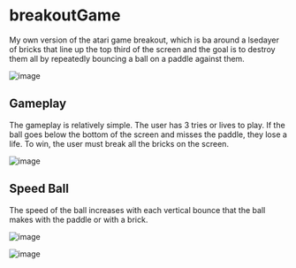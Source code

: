 # breakoutGame
My own version of the atari game breakout, which is ba around a lsedayer of bricks that line up the top third of the screen and the goal is to destroy them all by repeatedly bouncing a ball on a paddle against them.

![image](https://github.com/AgustinCamposRC/breakoutGame/assets/130417572/215685bc-6a62-420b-b6e1-70d2e6623dbe)


## Gameplay

The gameplay is relatively simple. The user has 3 tries or lives to play. If the ball goes below the bottom of the screen and misses the paddle, they lose a life. To win, the user must break all the bricks on the screen.

![image](https://github.com/AgustinCamposRC/breakoutGame/assets/130417572/a49ad51d-fcf9-474d-b0fd-15b46cf8aa60)

## Speed Ball
The speed of the ball increases with each vertical bounce that the ball makes with the paddle or with a brick.

![image](https://github.com/AgustinCamposRC/breakoutGame/assets/130417572/8b1e09de-1255-4c49-970b-1da278d44e2a)

![image](https://github.com/AgustinCamposRC/breakoutGame/assets/130417572/79629dff-3c29-49e0-9746-f9b5a4d1356c)
